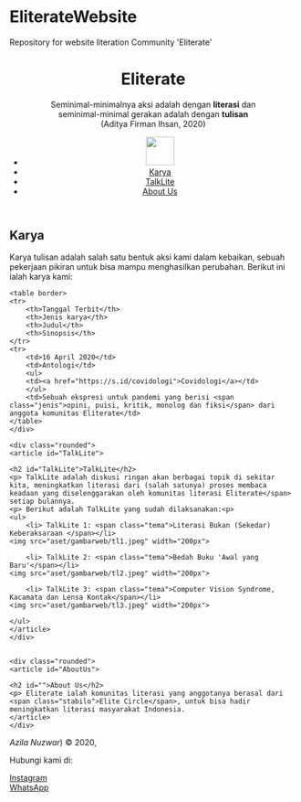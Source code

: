 # EliterateWebsite
Repository for website literation Community 'Eliterate'
<!doctype html>

<html>
<head>
	<title>Welcome to Eliterate</title>
	<link rel="stylesheet" href="aset/style.css">

</head>
<body>
<header>
	<div class="jumbroton">
	<h1>Eliterate</h1>
	<p> Seminimal-minimalnya aksi adalah dengan <strong>literasi</strong> dan<br>
seminimal-minimal gerakan adalah dengan <strong>tulisan</strong><br>
(Aditya Firman Ihsan, 2020)<br></div>
		
<nav> 
	<ul>
		<li><img src="aset/gambarweb/logo.png" width="50px"></li>	
		<li><a href="#Karya">Karya</a></li>
		<li><a href="#TalkLite">TalkLite</a></li>
		<li><a href="#AboutUs">About Us</a></li>
	</ul>
	</nav>
</header>
	
<main>
	<div id="content"> 
	<div class="rounded">
	<article id="Karya">
	<h2 id="Karya">Karya</h2>
	<p> Karya tulisan adalah salah satu bentuk aksi kami dalam kebaikan, sebuah pekerjaan pikiran untuk bisa mampu menghasilkan perubahan. Berikut ini ialah karya kami:
	</article>

	<table border>
	<tr>
		<th>Tanggal Terbit</th>
		<th>Jenis karya</th>
		<th>Judul</th>
		<th>Sinopsis</th>
	</tr>
	<tr>
		<td>16 April 2020</td>
		<td>Antologi</td>
		<ul>
		<td><a href="https://s.id/covidologi">Covidologi</a></td>
		</ul>
		<td>Sebuah ekspresi untuk pandemi yang berisi <span class="jenis">opini, puisi, kritik, monolog dan fiksi</span> dari anggota komunitas Eliterate</td>
	</table>
	</div>

	<div class="rounded">
	<article id="TalkLite">
	
	<h2 id="TalkLite">TalkLite</h2>
	<p> TalkLite adalah diskusi ringan akan berbagai topik di sekitar kita, meningkatkan literasi dari (salah satunya) proses membaca keadaan yang diselenggarakan oleh komunitas literasi Eliterate</span> setiap bulannya.
	<p> Berikut adalah TalkLite yang sudah dilaksanakan:<p>
	<ul> 
		<li> TalkLite 1: <span class="tema">Literasi Bukan (Sekedar) Keberaksaraan </span></li>
	<img src="aset/gambarweb/tl1.jpeg" width="200px">
	
		<li> TalkLite 2: <span class="tema">Bedah Buku 'Awal yang Baru'</span></li>
	<img src="aset/gambarweb/tl2.jpeg" width="200px">	
	
		<li> TalkLite 3: <span class="tema">Computer Vision Syndrome, Kacamata dan Lensa Kontak</span></li>
	<img src="aset/gambarweb/tl3.jpeg" width="200px">

	</ul>
	</article>
	</div>

	
	<div class="rounded">
	<article id="AboutUs">
	
	<h2 id="">About Us</h2>
	<p> Eliterate ialah komunitas literasi yang anggotanya berasal dari <span class="stabilo">Elite Circle</span>, untuk bisa hadir meningkatkan literasi masyarakat Indonesia.
	</article>
	</div>

</main>
	<footer>
	<p><em>Azila Nuzwar</em>) &copy; 2020,</p>
	<p> Hubungi kami di:<p>
		<a href="https://www.instagram.com/eliterate_/">Instagram</a></br>
		<a href="https://wa.me/6285274552670">WhatsApp</a>
	
</footer>	
	<script src="assets/Eliterate.js></script>
</body>
</html>
